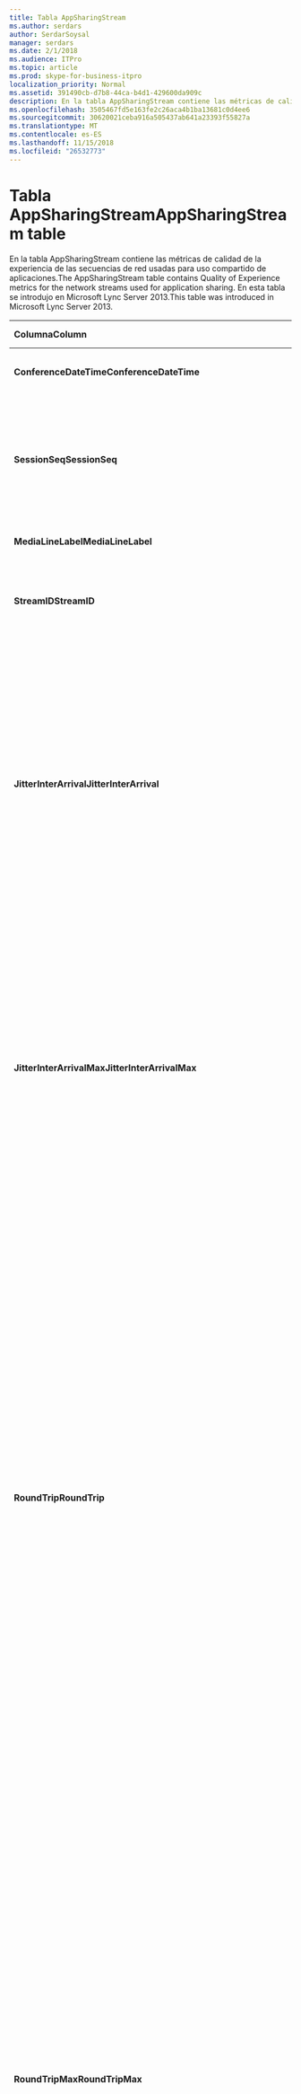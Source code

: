 ```yaml
---
title: Tabla AppSharingStream
ms.author: serdars
author: SerdarSoysal
manager: serdars
ms.date: 2/1/2018
ms.audience: ITPro
ms.topic: article
ms.prod: skype-for-business-itpro
localization_priority: Normal
ms.assetid: 391490cb-d7b8-44ca-b4d1-429600da909c
description: En la tabla AppSharingStream contiene las métricas de calidad de la experiencia de las secuencias de red usadas para uso compartido de aplicaciones. En esta tabla se introdujo en Microsoft Lync Server 2013.
ms.openlocfilehash: 3505467fd5e163fe2c26aca4b1ba13681c0d4ee6
ms.sourcegitcommit: 30620021ceba916a505437ab641a23393f55827a
ms.translationtype: MT
ms.contentlocale: es-ES
ms.lasthandoff: 11/15/2018
ms.locfileid: "26532773"
---
```

# <a name="appsharingstream-table"></a><span data-ttu-id="d1ed8-104">Tabla AppSharingStream</span><span class="sxs-lookup"><span data-stu-id="d1ed8-104">AppSharingStream table</span></span>
 
<span data-ttu-id="d1ed8-105">En la tabla AppSharingStream contiene las métricas de calidad de la experiencia de las secuencias de red usadas para uso compartido de aplicaciones.</span><span class="sxs-lookup"><span data-stu-id="d1ed8-105">The AppSharingStream table contains Quality of Experience metrics for the network streams used for application sharing.</span></span> <span data-ttu-id="d1ed8-106">En esta tabla se introdujo en Microsoft Lync Server 2013.</span><span class="sxs-lookup"><span data-stu-id="d1ed8-106">This table was introduced in Microsoft Lync Server 2013.</span></span>
  
|<span data-ttu-id="d1ed8-107">**Columna**</span><span class="sxs-lookup"><span data-stu-id="d1ed8-107">**Column**</span></span>|<span data-ttu-id="d1ed8-108">**Tipo de datos**</span><span class="sxs-lookup"><span data-stu-id="d1ed8-108">**Data Type**</span></span>|<span data-ttu-id="d1ed8-109">**Clave o índice**</span><span class="sxs-lookup"><span data-stu-id="d1ed8-109">**Key/Index**</span></span>|<span data-ttu-id="d1ed8-110">**Detalles**</span><span class="sxs-lookup"><span data-stu-id="d1ed8-110">**Details**</span></span>|
|:-----|:-----|:-----|:-----|
|<span data-ttu-id="d1ed8-111">**ConferenceDateTime**</span><span class="sxs-lookup"><span data-stu-id="d1ed8-111">**ConferenceDateTime**</span></span> <br/> |<span data-ttu-id="d1ed8-112">fecha y hora</span><span class="sxs-lookup"><span data-stu-id="d1ed8-112">dateTime</span></span>  <br/> |<span data-ttu-id="d1ed8-113">Principal, externa</span><span class="sxs-lookup"><span data-stu-id="d1ed8-113">Primary, Foreign</span></span>  <br/> |<span data-ttu-id="d1ed8-114">Fecha y hora en se inició la sesión.</span><span class="sxs-lookup"><span data-stu-id="d1ed8-114">Date and time that the session started.</span></span>  <br/> |
|<span data-ttu-id="d1ed8-115">**SessionSeq**</span><span class="sxs-lookup"><span data-stu-id="d1ed8-115">**SessionSeq**</span></span> <br/> |<span data-ttu-id="d1ed8-116">int</span><span class="sxs-lookup"><span data-stu-id="d1ed8-116">int</span></span>  <br/> |<span data-ttu-id="d1ed8-117">Principal, externa</span><span class="sxs-lookup"><span data-stu-id="d1ed8-117">Primary, Foreign</span></span>  <br/> |<span data-ttu-id="d1ed8-118">Identificador secuencial usado para distinguir entre las sesiones que iniciar en la misma fecha y al mismo tiempo.</span><span class="sxs-lookup"><span data-stu-id="d1ed8-118">Sequential identifier used to distinguish between sessions that started on the same date and at the same time.</span></span>  <br/> |
|<span data-ttu-id="d1ed8-119">**MediaLineLabel**</span><span class="sxs-lookup"><span data-stu-id="d1ed8-119">**MediaLineLabel**</span></span> <br/> |<span data-ttu-id="d1ed8-120">tinyint</span><span class="sxs-lookup"><span data-stu-id="d1ed8-120">tinyint</span></span>  <br/> |<span data-ttu-id="d1ed8-121">Principal, externa</span><span class="sxs-lookup"><span data-stu-id="d1ed8-121">Primary, Foreign</span></span>  <br/> | <span data-ttu-id="d1ed8-122">Consulte la [Tabla MediaLine](https://docs.microsoft.com/skypeforbusiness/schema-reference/quality-of-experience-qoe-database-schema/medialine-0).</span><span class="sxs-lookup"><span data-stu-id="d1ed8-122">See [MediaLine Table](https://docs.microsoft.com/skypeforbusiness/schema-reference/quality-of-experience-qoe-database-schema/medialine-0).</span></span> <br/> |
|<span data-ttu-id="d1ed8-123">**StreamID**</span><span class="sxs-lookup"><span data-stu-id="d1ed8-123">**StreamID**</span></span> <br/> |<span data-ttu-id="d1ed8-124">int</span><span class="sxs-lookup"><span data-stu-id="d1ed8-124">int</span></span>  <br/> |<span data-ttu-id="d1ed8-125">Primary</span><span class="sxs-lookup"><span data-stu-id="d1ed8-125">Primary</span></span>  <br/> |<span data-ttu-id="d1ed8-126">Identificador único de la aplicación de uso compartido de secuencia.</span><span class="sxs-lookup"><span data-stu-id="d1ed8-126">Unique identifier of the application sharing stream.</span></span>  <br/> |
|<span data-ttu-id="d1ed8-127">**JitterInterArrival**</span><span class="sxs-lookup"><span data-stu-id="d1ed8-127">**JitterInterArrival**</span></span> <br/> |<span data-ttu-id="d1ed8-128">int</span><span class="sxs-lookup"><span data-stu-id="d1ed8-128">int</span></span>  <br/> ||<span data-ttu-id="d1ed8-p103">Valor medio de las vibraciones detectadas entre la llagada de paquetes RTP. (La vibración es una forma de medir la "inestabilidad" de una llamada). Los valores altos de vibración suelen deberse a la congestión o a una sobrecarga del servidor multimedia y dan lugar a la distorsión o pérdida del audio.</span><span class="sxs-lookup"><span data-stu-id="d1ed8-p103">Average jitter detected between RTP packet arrivals. (Jitter is a measure of the "shakiness" of a call.) High jitter values are typically caused by congestion or an overloaded media server, and result in distorted or lost audio.</span></span>  <br/> |
|<span data-ttu-id="d1ed8-131">**JitterInterArrivalMax**</span><span class="sxs-lookup"><span data-stu-id="d1ed8-131">**JitterInterArrivalMax**</span></span> <br/> |<span data-ttu-id="d1ed8-132">int</span><span class="sxs-lookup"><span data-stu-id="d1ed8-132">int</span></span>  <br/> ||<span data-ttu-id="d1ed8-133">Vibración máxima detectado entre llegados de paquete RTP.</span><span class="sxs-lookup"><span data-stu-id="d1ed8-133">Maximum jitter detected between RTP packet arrivals.</span></span> <span data-ttu-id="d1ed8-134">(Vibración es una medida de la "inestabilidad" de una llamada). Los valores de vibración alta normalmente causados por la congestión o un servidor de medios sobrecargado y audio distorsionado o perdido como resultado.</span><span class="sxs-lookup"><span data-stu-id="d1ed8-134">(Jitter is a measure of the "shakiness" of a call.) High jitter values are typically caused by congestion or an overloaded media server, and result in distorted or lost audio.</span></span>  <br/> |
|<span data-ttu-id="d1ed8-135">**RoundTrip**</span><span class="sxs-lookup"><span data-stu-id="d1ed8-135">**RoundTrip**</span></span> <br/> |<span data-ttu-id="d1ed8-136">int</span><span class="sxs-lookup"><span data-stu-id="d1ed8-136">int</span></span>  <br/> ||<span data-ttu-id="d1ed8-p105">Tiempo medio (en milisegundos) necesario para que un paquete de protocolo de transporte en tiempo real (RTP) llegue a otro extremo y vuelva. Los tiempos de ida y vuelta de 200 milisegundos o menos se consideran de calidad aceptable.</span><span class="sxs-lookup"><span data-stu-id="d1ed8-p105">Average amount of (in milliseconds) required for a Real-Time Transport Protocol packet to travel to another endpoint and then back. Round-trip times of 200 milliseconds or less are considered of acceptable quality.</span></span>  <br/> <span data-ttu-id="d1ed8-p106">Los valores elevados en los tiempos del recorrido de ida y vuelta pueden deberse a que se trata de enrutamientos de llamadas internacionales, una configuración incorrecta del enrutamiento o a la sobrecarga en el servidor de medios y causan dificultades en las conversaciones de audio en tiempo real bidireccionales.</span><span class="sxs-lookup"><span data-stu-id="d1ed8-p106">High round-trip values can be caused by international call routing; a routing misconfiguration; or an overloaded media server. High round-trip times result in difficulties with two-way, real-time audio conversations.</span></span>  <br/> |
|<span data-ttu-id="d1ed8-141">**RoundTripMax**</span><span class="sxs-lookup"><span data-stu-id="d1ed8-141">**RoundTripMax**</span></span> <br/> |<span data-ttu-id="d1ed8-142">int</span><span class="sxs-lookup"><span data-stu-id="d1ed8-142">int</span></span>  <br/> ||<span data-ttu-id="d1ed8-143">Cantidad máxima de (en milisegundos) necesario para que viajar al otro extremo y, a continuación, hacer una copia de un paquete de protocolo de transporte en tiempo real.</span><span class="sxs-lookup"><span data-stu-id="d1ed8-143">Maximum amount of (in milliseconds) required for a Real-Time Transport Protocol packet to travel to another endpoint and then back.</span></span> <span data-ttu-id="d1ed8-144">Los tiempos de ida y vuelta de 200 milisegundos o menos se consideran de calidad aceptable.</span><span class="sxs-lookup"><span data-stu-id="d1ed8-144">Round-trip times of 200 milliseconds or less are considered of acceptable quality.</span></span>  <br/> <span data-ttu-id="d1ed8-p108">Los valores elevados en los tiempos del recorrido de ida y vuelta pueden deberse a que se trata de enrutamientos de llamadas internacionales, una configuración incorrecta del enrutamiento o a la sobrecarga en el servidor de medios y causan dificultades en las conversaciones de audio en tiempo real bidireccionales.</span><span class="sxs-lookup"><span data-stu-id="d1ed8-p108">High round-trip values can be caused by international call routing; a routing misconfiguration; or an overloaded media server. High round-trip times result in difficulties with two-way, real-time audio conversations.</span></span>  <br/> |
|<span data-ttu-id="d1ed8-147">**PacketLossRate**</span><span class="sxs-lookup"><span data-stu-id="d1ed8-147">**PacketLossRate**</span></span> <br/> |<span data-ttu-id="d1ed8-148">float</span><span class="sxs-lookup"><span data-stu-id="d1ed8-148">float</span></span>  <br/> ||<span data-ttu-id="d1ed8-p109">Tasa media de pérdida de paquetes RTP (se habla de pérdida de paquetes cuando los paquetes RTP, un protocolo utilizado para transmitir audio y vídeo a través de Internet, no llegan a su destino). Una tasa alta de pérdida se suele deber a la congestión, falta de ancho de banda, congestión o interferencias en una conexión inalámbrica o la sobrecarga de un servidor de medios. Generalmente, la pérdida de paquetes da lugar a la pérdida o la distorsión del audio.</span><span class="sxs-lookup"><span data-stu-id="d1ed8-p109">Average rate of Real-Time Transport Protocol (RTP) packet loss. (Packet loss occurs when RTP packets, a protocol used for transmitting audio and video across the Internet, failed to reach their destination.) High loss rates are generally caused by congestion; lack of bandwidth; wireless congestion or interference; or an overloaded media server. Packet loss typically results in distorted or lost audio.</span></span>  <br/> |
|<span data-ttu-id="d1ed8-152">**PacketLossRateMax**</span><span class="sxs-lookup"><span data-stu-id="d1ed8-152">**PacketLossRateMax**</span></span> <br/> |<span data-ttu-id="d1ed8-153">float</span><span class="sxs-lookup"><span data-stu-id="d1ed8-153">float</span></span>  <br/> ||<span data-ttu-id="d1ed8-154">Tasa máxima de pérdida de paquetes de protocolo de transporte en tiempo real (RTP).</span><span class="sxs-lookup"><span data-stu-id="d1ed8-154">Maximum rate of Real-Time Transport Protocol (RTP) packet loss.</span></span> <span data-ttu-id="d1ed8-155">(La pérdida de paquetes se produce cuando los paquetes de RTP, un protocolo que se usa para la transmisión de audio y vídeo a través de Internet, no se pudo llegar a su destino.) Tasas de pérdidas alta generalmente causados por la congestión; falta de ancho de banda; congestión inalámbrica o interferencias; o un servidor de medios sobrecargado.</span><span class="sxs-lookup"><span data-stu-id="d1ed8-155">(Packet loss occurs when RTP packets, a protocol used for transmitting audio and video across the Internet, failed to reach their destination.) High loss rates are generally caused by congestion; lack of bandwidth; wireless congestion or interference; or an overloaded media server.</span></span> <span data-ttu-id="d1ed8-156">Generalmente, la pérdida de paquetes da lugar a la pérdida o la distorsión del audio.</span><span class="sxs-lookup"><span data-stu-id="d1ed8-156">Packet loss typically results in distorted or lost audio.</span></span>  <br/> |
|<span data-ttu-id="d1ed8-157">**PacketUtilization**</span><span class="sxs-lookup"><span data-stu-id="d1ed8-157">**PacketUtilization**</span></span> <br/> |<span data-ttu-id="d1ed8-158">int</span><span class="sxs-lookup"><span data-stu-id="d1ed8-158">int</span></span>  <br/> ||<span data-ttu-id="d1ed8-159">Número de paquetes enviados.</span><span class="sxs-lookup"><span data-stu-id="d1ed8-159">Number of packets sent.</span></span>  <br/> |
|<span data-ttu-id="d1ed8-160">**BandwidthEst**</span><span class="sxs-lookup"><span data-stu-id="d1ed8-160">**BandwidthEst**</span></span> <br/> |<span data-ttu-id="d1ed8-161">int</span><span class="sxs-lookup"><span data-stu-id="d1ed8-161">int</span></span>  <br/> ||<span data-ttu-id="d1ed8-162">Estimado unidireccional ancho de banda disponible al final de la sesión.</span><span class="sxs-lookup"><span data-stu-id="d1ed8-162">Estimated one-way bandwidth available at the end of the session.</span></span> <span data-ttu-id="d1ed8-163">Indica en bits por segundo.</span><span class="sxs-lookup"><span data-stu-id="d1ed8-163">Reported in bits per second.</span></span>  <br/> |
|<span data-ttu-id="d1ed8-164">**AppSharingPayloadDescription**</span><span class="sxs-lookup"><span data-stu-id="d1ed8-164">**AppSharingPayloadDescription**</span></span> <br/> |<span data-ttu-id="d1ed8-165">int</span><span class="sxs-lookup"><span data-stu-id="d1ed8-165">int</span></span>  <br/> ||<span data-ttu-id="d1ed8-166">Descripción de la aplicación de uso compartido de carga.</span><span class="sxs-lookup"><span data-stu-id="d1ed8-166">Description of the application sharing payload.</span></span>  <br/> |
|<span data-ttu-id="d1ed8-167">**RelativeOneWayTotal**</span><span class="sxs-lookup"><span data-stu-id="d1ed8-167">**RelativeOneWayTotal**</span></span> <br/> |<span data-ttu-id="d1ed8-168">float</span><span class="sxs-lookup"><span data-stu-id="d1ed8-168">float</span></span>  <br/> ||<span data-ttu-id="d1ed8-169">Cantidad total de latencia unidireccional.</span><span class="sxs-lookup"><span data-stu-id="d1ed8-169">Total amount of one-way latency.</span></span> <span data-ttu-id="d1ed8-170">Latencia unidireccional relativa mide el retraso entre el cliente y el servidor.</span><span class="sxs-lookup"><span data-stu-id="d1ed8-170">Relative one-way latency measures the delay between the client and the server.</span></span>  <br/> |
|<span data-ttu-id="d1ed8-171">**RelativeOneWayAverage**</span><span class="sxs-lookup"><span data-stu-id="d1ed8-171">**RelativeOneWayAverage**</span></span> <br/> |<span data-ttu-id="d1ed8-172">float</span><span class="sxs-lookup"><span data-stu-id="d1ed8-172">float</span></span>  <br/> ||<span data-ttu-id="d1ed8-173">Cantidad promedio de latencia unidireccional.</span><span class="sxs-lookup"><span data-stu-id="d1ed8-173">Average amount of one-way latency.</span></span> <span data-ttu-id="d1ed8-174">Latencia unidireccional relativa mide el retraso entre el cliente y el servidor.</span><span class="sxs-lookup"><span data-stu-id="d1ed8-174">Relative one-way latency measures the delay between the client and the server.</span></span>  <br/> |
|<span data-ttu-id="d1ed8-175">**RelativeOneWayMax**</span><span class="sxs-lookup"><span data-stu-id="d1ed8-175">**RelativeOneWayMax**</span></span> <br/> |<span data-ttu-id="d1ed8-176">float</span><span class="sxs-lookup"><span data-stu-id="d1ed8-176">float</span></span>  <br/> ||<span data-ttu-id="d1ed8-177">Cantidad máxima de latencia unidireccional.</span><span class="sxs-lookup"><span data-stu-id="d1ed8-177">Maximum amount of one-way latency.</span></span> <span data-ttu-id="d1ed8-178">Latencia unidireccional relativa mide el retraso entre el cliente y el servidor.</span><span class="sxs-lookup"><span data-stu-id="d1ed8-178">Relative one-way latency measures the delay between the client and the server.</span></span>  <br/> |
|<span data-ttu-id="d1ed8-179">**RelativeOneWayBurstOccurrences**</span><span class="sxs-lookup"><span data-stu-id="d1ed8-179">**RelativeOneWayBurstOccurrences**</span></span> <br/> |<span data-ttu-id="d1ed8-180">int</span><span class="sxs-lookup"><span data-stu-id="d1ed8-180">int</span></span>  <br/> ||<span data-ttu-id="d1ed8-181">Repeticiones de ráfagas unidireccional total.</span><span class="sxs-lookup"><span data-stu-id="d1ed8-181">Total one-way burst occurrences.</span></span> <span data-ttu-id="d1ed8-182">Una transmisión "ráfagas" es una transmisión que los datos fluyen en ráfagas imprevisibles en contraposición a una secuencia estable.</span><span class="sxs-lookup"><span data-stu-id="d1ed8-182">A "bursty" transmission is a transmission where data flows in unpredictable bursts as opposed to a steady stream.</span></span> <span data-ttu-id="d1ed8-183">Esta métrica mide el flujo de datos entre el cliente y el servidor.</span><span class="sxs-lookup"><span data-stu-id="d1ed8-183">This metric measures data flow between the client and the server.</span></span>  <br/> |
|<span data-ttu-id="d1ed8-184">**RelativeOneWayBurstDensity**</span><span class="sxs-lookup"><span data-stu-id="d1ed8-184">**RelativeOneWayBurstDensity**</span></span> <br/> |<span data-ttu-id="d1ed8-185">float</span><span class="sxs-lookup"><span data-stu-id="d1ed8-185">float</span></span>  <br/> ||<span data-ttu-id="d1ed8-186">Densidad de ráfagas unidireccional total.</span><span class="sxs-lookup"><span data-stu-id="d1ed8-186">Total one-way burst density.</span></span> <span data-ttu-id="d1ed8-187">Una transmisión "ráfagas" es una transmisión que los datos fluyen en ráfagas imprevisibles en contraposición a una secuencia estable.</span><span class="sxs-lookup"><span data-stu-id="d1ed8-187">A "bursty" transmission is a transmission where data flows in unpredictable bursts as opposed to a steady stream.</span></span> <span data-ttu-id="d1ed8-188">Esta métrica mide el flujo de datos entre el cliente y el servidor.</span><span class="sxs-lookup"><span data-stu-id="d1ed8-188">This metric measures data flow between the client and the server.</span></span>  <br/> |
|<span data-ttu-id="d1ed8-189">**RelativeOneWayBurstDuration**</span><span class="sxs-lookup"><span data-stu-id="d1ed8-189">**RelativeOneWayBurstDuration**</span></span> <br/> |<span data-ttu-id="d1ed8-190">float</span><span class="sxs-lookup"><span data-stu-id="d1ed8-190">float</span></span>  <br/> ||<span data-ttu-id="d1ed8-191">Duración de ráfagas unidireccional total.</span><span class="sxs-lookup"><span data-stu-id="d1ed8-191">Total one-way burst duration.</span></span> <span data-ttu-id="d1ed8-192">Una transmisión "ráfagas" es una transmisión que los datos fluyen en ráfagas imprevisibles en contraposición a una secuencia estable.</span><span class="sxs-lookup"><span data-stu-id="d1ed8-192">A "bursty" transmission is a transmission where data flows in unpredictable bursts as opposed to a steady stream.</span></span> <span data-ttu-id="d1ed8-193">Esta métrica mide el flujo de datos entre el cliente y el servidor.</span><span class="sxs-lookup"><span data-stu-id="d1ed8-193">This metric measures data flow between the client and the server.</span></span>  <br/> |
|<span data-ttu-id="d1ed8-194">**RelativeOneWayGapOccurrences**</span><span class="sxs-lookup"><span data-stu-id="d1ed8-194">**RelativeOneWayGapOccurrences**</span></span> <br/> |<span data-ttu-id="d1ed8-195">int</span><span class="sxs-lookup"><span data-stu-id="d1ed8-195">int</span></span>  <br/> ||<span data-ttu-id="d1ed8-196">Repeticiones de intervalos unidireccional total.</span><span class="sxs-lookup"><span data-stu-id="d1ed8-196">Total one-way gap occurrences.</span></span> <span data-ttu-id="d1ed8-197">Una transmisión "ráfagas" es una transmisión que los datos fluyen en ráfagas imprevisibles en contraposición a una secuencia estable; carencias de indican los retrasos entre estas ráfagas.</span><span class="sxs-lookup"><span data-stu-id="d1ed8-197">A "bursty" transmission is a transmission where data flows in unpredictable bursts as opposed to a steady stream; gaps indicate delays between these bursts.</span></span> <span data-ttu-id="d1ed8-198">Esta métrica mide el flujo de datos entre el cliente y el servidor.</span><span class="sxs-lookup"><span data-stu-id="d1ed8-198">This metric measures data flow between the client and the server.</span></span>  <br/> |
|<span data-ttu-id="d1ed8-199">**RelativeOneWayGapDensity**</span><span class="sxs-lookup"><span data-stu-id="d1ed8-199">**RelativeOneWayGapDensity**</span></span> <br/> |<span data-ttu-id="d1ed8-200">float</span><span class="sxs-lookup"><span data-stu-id="d1ed8-200">float</span></span>  <br/> ||<span data-ttu-id="d1ed8-201">Densidad de intervalos unidireccional total.</span><span class="sxs-lookup"><span data-stu-id="d1ed8-201">Total one-way gap density.</span></span> <span data-ttu-id="d1ed8-202">Una transmisión "ráfagas" es una transmisión que los datos fluyen en ráfagas imprevisibles en contraposición a una secuencia estable; carencias de indican los retrasos entre estas ráfagas.</span><span class="sxs-lookup"><span data-stu-id="d1ed8-202">A "bursty" transmission is a transmission where data flows in unpredictable bursts as opposed to a steady stream; gaps indicate delays between these bursts.</span></span> <span data-ttu-id="d1ed8-203">Esta métrica mide el flujo de datos entre el cliente y el servidor.</span><span class="sxs-lookup"><span data-stu-id="d1ed8-203">This metric measures data flow between the client and the server.</span></span>  <br/> |
|<span data-ttu-id="d1ed8-204">**RelativeOneWayGapDuration**</span><span class="sxs-lookup"><span data-stu-id="d1ed8-204">**RelativeOneWayGapDuration**</span></span> <br/> |<span data-ttu-id="d1ed8-205">float</span><span class="sxs-lookup"><span data-stu-id="d1ed8-205">float</span></span>  <br/> ||<span data-ttu-id="d1ed8-206">Duración de intervalos unidireccional total.</span><span class="sxs-lookup"><span data-stu-id="d1ed8-206">Total one-way gap duration.</span></span> <span data-ttu-id="d1ed8-207">Una transmisión "ráfagas" es una transmisión que los datos fluyen en ráfagas imprevisibles en contraposición a una secuencia estable; carencias de indican los retrasos entre estas ráfagas.</span><span class="sxs-lookup"><span data-stu-id="d1ed8-207">A "bursty" transmission is a transmission where data flows in unpredictable bursts as opposed to a steady stream; gaps indicate delays between these bursts.</span></span> <span data-ttu-id="d1ed8-208">Esta métrica mide el flujo de datos entre el cliente y el servidor.</span><span class="sxs-lookup"><span data-stu-id="d1ed8-208">This metric measures data flow between the client and the server.</span></span>  <br/> |
|<span data-ttu-id="d1ed8-209">**ApplicationSharingType**</span><span class="sxs-lookup"><span data-stu-id="d1ed8-209">**ApplicationSharingType**</span></span> <br/> |<span data-ttu-id="d1ed8-210">varchar (256)</span><span class="sxs-lookup"><span data-stu-id="d1ed8-210">varChar(256)</span></span>  <br/> ||<span data-ttu-id="d1ed8-211">Función de aplicación (que comparte o visualiza) y tipo de contenido.</span><span class="sxs-lookup"><span data-stu-id="d1ed8-211">Application role (Sharer or Viewer) and content type.</span></span>  <br/> |
|<span data-ttu-id="d1ed8-212">**RDPTileProcessingLatencyTotal**</span><span class="sxs-lookup"><span data-stu-id="d1ed8-212">**RDPTileProcessingLatencyTotal**</span></span> <br/> |<span data-ttu-id="d1ed8-213">float</span><span class="sxs-lookup"><span data-stu-id="d1ed8-213">float</span></span>  <br/> ||<span data-ttu-id="d1ed8-214">Tiempo total de procesamiento de protocolo de escritorio remoto (RDP) se organizan en mosaico.</span><span class="sxs-lookup"><span data-stu-id="d1ed8-214">Total processing time for remote desktop protocol (RDP) tiles.</span></span> <span data-ttu-id="d1ed8-215">Un total superior es igual a un retraso en la experiencia de visualización más largo.</span><span class="sxs-lookup"><span data-stu-id="d1ed8-215">A higher total equates to a longer delay in the viewing experience.</span></span>  <br/> |
|<span data-ttu-id="d1ed8-216">**RDPTileProcessingLatencyAverage**</span><span class="sxs-lookup"><span data-stu-id="d1ed8-216">**RDPTileProcessingLatencyAverage**</span></span> <br/> |<span data-ttu-id="d1ed8-217">float</span><span class="sxs-lookup"><span data-stu-id="d1ed8-217">float</span></span>  <br/> ||<span data-ttu-id="d1ed8-218">Promedio de tiempo de procesamiento de protocolo de escritorio remoto (RDP de) mosaicos.</span><span class="sxs-lookup"><span data-stu-id="d1ed8-218">Average processing time for remote desktop protocol (RDP) tiles.</span></span> <span data-ttu-id="d1ed8-219">Un total superior es igual a un retraso en la experiencia de visualización más largo.</span><span class="sxs-lookup"><span data-stu-id="d1ed8-219">A higher total equates to a longer delay in the viewing experience.</span></span>  <br/> |
|<span data-ttu-id="d1ed8-220">**RDPTileProcessingLatencyMax**</span><span class="sxs-lookup"><span data-stu-id="d1ed8-220">**RDPTileProcessingLatencyMax**</span></span> <br/> |<span data-ttu-id="d1ed8-221">float</span><span class="sxs-lookup"><span data-stu-id="d1ed8-221">float</span></span>  <br/> ||<span data-ttu-id="d1ed8-222">Tiempo máximo de procesamiento de protocolo de escritorio remoto (RDP) se organizan en mosaico.</span><span class="sxs-lookup"><span data-stu-id="d1ed8-222">Maximum processing time for remote desktop protocol (RDP) tiles.</span></span> <span data-ttu-id="d1ed8-223">Un total superior es igual a un retraso en la experiencia de visualización más largo.</span><span class="sxs-lookup"><span data-stu-id="d1ed8-223">A higher total equates to a longer delay in the viewing experience.</span></span>  <br/> |
|<span data-ttu-id="d1ed8-224">**RDPTileProcessingLatencyBurstOccurrences**</span><span class="sxs-lookup"><span data-stu-id="d1ed8-224">**RDPTileProcessingLatencyBurstOccurrences**</span></span> <br/> |<span data-ttu-id="d1ed8-225">int</span><span class="sxs-lookup"><span data-stu-id="d1ed8-225">int</span></span>  <br/> ||<span data-ttu-id="d1ed8-226">Repeticiones de ráfagas en el tiempo de procesamiento de protocolo de escritorio remoto (RDP) mosaicos.</span><span class="sxs-lookup"><span data-stu-id="d1ed8-226">Burst occurrences in the processing time for remote desktop protocol (RDP) tiles.</span></span> <span data-ttu-id="d1ed8-227">Una transmisión "ráfagas" es una transmisión que los datos fluyen en ráfagas imprevisibles en contraposición a una secuencia estable.</span><span class="sxs-lookup"><span data-stu-id="d1ed8-227">A "bursty" transmission is a transmission where data flows in unpredictable bursts as opposed to a steady stream.</span></span>  <br/> |
|<span data-ttu-id="d1ed8-228">**RDPTileProcessingLatencyBurstDensity**</span><span class="sxs-lookup"><span data-stu-id="d1ed8-228">**RDPTileProcessingLatencyBurstDensity**</span></span> <br/> |<span data-ttu-id="d1ed8-229">float</span><span class="sxs-lookup"><span data-stu-id="d1ed8-229">float</span></span>  <br/> ||<span data-ttu-id="d1ed8-230">Densidad de ráfagas en el tiempo de procesamiento de protocolo de escritorio remoto (RDP) mosaicos.</span><span class="sxs-lookup"><span data-stu-id="d1ed8-230">Burst density in the processing time for remote desktop protocol (RDP) tiles.</span></span> <span data-ttu-id="d1ed8-231">Una transmisión "ráfagas" es una transmisión que los datos fluyen en ráfagas imprevisibles en contraposición a una secuencia estable.</span><span class="sxs-lookup"><span data-stu-id="d1ed8-231">A "bursty" transmission is a transmission where data flows in unpredictable bursts as opposed to a steady stream.</span></span>  <br/> |
|<span data-ttu-id="d1ed8-232">**RDPTileProcessingLatencyBurstDuration**</span><span class="sxs-lookup"><span data-stu-id="d1ed8-232">**RDPTileProcessingLatencyBurstDuration**</span></span> <br/> |<span data-ttu-id="d1ed8-233">float</span><span class="sxs-lookup"><span data-stu-id="d1ed8-233">float</span></span>  <br/> ||<span data-ttu-id="d1ed8-234">Duración en el tiempo de procesamiento de protocolo de escritorio remoto (RDP) mosaicos de ráfagas.</span><span class="sxs-lookup"><span data-stu-id="d1ed8-234">Burst duration in the processing time for remote desktop protocol (RDP) tiles.</span></span> <span data-ttu-id="d1ed8-235">Una transmisión "ráfagas" es una transmisión que los datos fluyen en ráfagas imprevisibles en contraposición a una secuencia estable.</span><span class="sxs-lookup"><span data-stu-id="d1ed8-235">A "bursty" transmission is a transmission where data flows in unpredictable bursts as opposed to a steady stream.</span></span>  <br/> |
|<span data-ttu-id="d1ed8-236">**RDPTileProcessingLatencyGapOccurrences**</span><span class="sxs-lookup"><span data-stu-id="d1ed8-236">**RDPTileProcessingLatencyGapOccurrences**</span></span> <br/> |<span data-ttu-id="d1ed8-237">int</span><span class="sxs-lookup"><span data-stu-id="d1ed8-237">int</span></span>  <br/> ||<span data-ttu-id="d1ed8-238">Repeticiones de intervalos en el tiempo de procesamiento de protocolo de escritorio remoto (RDP) mosaicos.</span><span class="sxs-lookup"><span data-stu-id="d1ed8-238">Gap occurrences in the processing time for remote desktop protocol (RDP) tiles.</span></span>  <br/> |
|<span data-ttu-id="d1ed8-239">**RDPTileProcessingLatencyGapDensity**</span><span class="sxs-lookup"><span data-stu-id="d1ed8-239">**RDPTileProcessingLatencyGapDensity**</span></span> <br/> |<span data-ttu-id="d1ed8-240">float</span><span class="sxs-lookup"><span data-stu-id="d1ed8-240">float</span></span>  <br/> ||<span data-ttu-id="d1ed8-241">Densidad de intervalos en el tiempo de procesamiento de protocolo de escritorio remoto (RDP) se organizan en mosaico.</span><span class="sxs-lookup"><span data-stu-id="d1ed8-241">Gap density in the processing time for remote desktop protocol (RDP) tiles.</span></span> <span data-ttu-id="d1ed8-242">Densidad de intervalos bajo equivale a una mejor experiencia de visualización.</span><span class="sxs-lookup"><span data-stu-id="d1ed8-242">Low gap density equates to a better viewing experience.</span></span>  <br/> |
|<span data-ttu-id="d1ed8-243">**RDPTileProcessingLatencyGapDuration**</span><span class="sxs-lookup"><span data-stu-id="d1ed8-243">**RDPTileProcessingLatencyGapDuration**</span></span> <br/> |<span data-ttu-id="d1ed8-244">float</span><span class="sxs-lookup"><span data-stu-id="d1ed8-244">float</span></span>  <br/> ||<span data-ttu-id="d1ed8-245">Duración de intervalos en el tiempo de procesamiento de protocolo de escritorio remoto (RDP) se organizan en mosaico.</span><span class="sxs-lookup"><span data-stu-id="d1ed8-245">Gap duration in the processing time for remote desktop protocol (RDP) tiles.</span></span> <span data-ttu-id="d1ed8-246">Las duraciones de espacio corto equivalen a una mejor experiencia de visualización.</span><span class="sxs-lookup"><span data-stu-id="d1ed8-246">Short gap durations equate to a better viewing experience.</span></span>  <br/> |
|<span data-ttu-id="d1ed8-247">**CaptureTileRateTotal**</span><span class="sxs-lookup"><span data-stu-id="d1ed8-247">**CaptureTileRateTotal**</span></span> <br/> |<span data-ttu-id="d1ed8-248">float</span><span class="sxs-lookup"><span data-stu-id="d1ed8-248">float</span></span>  <br/> ||<span data-ttu-id="d1ed8-249">Tasa total de datos capturados (en datos por segundo).</span><span class="sxs-lookup"><span data-stu-id="d1ed8-249">Total rate of captured tiles (in tiles per second).</span></span>  <br/> |
|<span data-ttu-id="d1ed8-250">**CaptureTileRateAverage**</span><span class="sxs-lookup"><span data-stu-id="d1ed8-250">**CaptureTileRateAverage**</span></span> <br/> |<span data-ttu-id="d1ed8-251">float</span><span class="sxs-lookup"><span data-stu-id="d1ed8-251">float</span></span>  <br/> ||<span data-ttu-id="d1ed8-252">Velocidad media de datos capturados (en datos por segundo).</span><span class="sxs-lookup"><span data-stu-id="d1ed8-252">Average rate of captured tiles (in tiles per second).</span></span>  <br/> |
|<span data-ttu-id="d1ed8-253">**CaptureTileRateMax**</span><span class="sxs-lookup"><span data-stu-id="d1ed8-253">**CaptureTileRateMax**</span></span> <br/> |<span data-ttu-id="d1ed8-254">float</span><span class="sxs-lookup"><span data-stu-id="d1ed8-254">float</span></span>  <br/> ||<span data-ttu-id="d1ed8-255">Tasa máxima de datos capturados (en datos por segundo).</span><span class="sxs-lookup"><span data-stu-id="d1ed8-255">Maximum rate of captured tiles (in tiles per second).</span></span>  <br/> |
|<span data-ttu-id="d1ed8-256">**CaptureTileRateBurstOccurrences**</span><span class="sxs-lookup"><span data-stu-id="d1ed8-256">**CaptureTileRateBurstOccurrences**</span></span> <br/> |<span data-ttu-id="d1ed8-257">en t</span><span class="sxs-lookup"><span data-stu-id="d1ed8-257">in t</span></span>  <br/> ||<span data-ttu-id="d1ed8-258">Repeticiones de ráfagas en la tasa de datos capturados (en datos por segundo).</span><span class="sxs-lookup"><span data-stu-id="d1ed8-258">Burst occurrences in the rate of captured tiles (in tiles per second).</span></span>  <br/> |
|<span data-ttu-id="d1ed8-259">**CaptureTileRateBurstDensity**</span><span class="sxs-lookup"><span data-stu-id="d1ed8-259">**CaptureTileRateBurstDensity**</span></span> <br/> |<span data-ttu-id="d1ed8-260">float</span><span class="sxs-lookup"><span data-stu-id="d1ed8-260">float</span></span>  <br/> ||<span data-ttu-id="d1ed8-261">Densidad de ráfagas en la tasa de datos capturados (en datos por segundo).</span><span class="sxs-lookup"><span data-stu-id="d1ed8-261">Burst density in the rate of captured tiles (in tiles per second).</span></span>  <br/> |
|<span data-ttu-id="d1ed8-262">**CaptureTileRateBurstDuration**</span><span class="sxs-lookup"><span data-stu-id="d1ed8-262">**CaptureTileRateBurstDuration**</span></span> <br/> |<span data-ttu-id="d1ed8-263">float</span><span class="sxs-lookup"><span data-stu-id="d1ed8-263">float</span></span>  <br/> ||<span data-ttu-id="d1ed8-264">Duración de ráfagas en la tasa de datos capturados (en datos por segundo).</span><span class="sxs-lookup"><span data-stu-id="d1ed8-264">Burst duration in the rate of captured tiles (in tiles per second).</span></span>  <br/> |
|<span data-ttu-id="d1ed8-265">**CaptureTileRateGapOccurrences**</span><span class="sxs-lookup"><span data-stu-id="d1ed8-265">**CaptureTileRateGapOccurrences**</span></span> <br/> |<span data-ttu-id="d1ed8-266">int</span><span class="sxs-lookup"><span data-stu-id="d1ed8-266">int</span></span>  <br/> ||<span data-ttu-id="d1ed8-267">Repeticiones de intervalos en la tasa de datos capturados (en datos por segundo).</span><span class="sxs-lookup"><span data-stu-id="d1ed8-267">Gap occurrences in the rate of captured tiles (in tiles per second).</span></span>  <br/> |
|<span data-ttu-id="d1ed8-268">**CaptureTileRateGapDensity**</span><span class="sxs-lookup"><span data-stu-id="d1ed8-268">**CaptureTileRateGapDensity**</span></span> <br/> |<span data-ttu-id="d1ed8-269">float</span><span class="sxs-lookup"><span data-stu-id="d1ed8-269">float</span></span>  <br/> ||<span data-ttu-id="d1ed8-270">Densidad de intervalos en la tasa de datos capturados (en datos por segundo).</span><span class="sxs-lookup"><span data-stu-id="d1ed8-270">Gap density in the rate of captured tiles (in tiles per second).</span></span>  <br/> |
|<span data-ttu-id="d1ed8-271">**CaptureTileRateGapDuration**</span><span class="sxs-lookup"><span data-stu-id="d1ed8-271">**CaptureTileRateGapDuration**</span></span> <br/> |<span data-ttu-id="d1ed8-272">float</span><span class="sxs-lookup"><span data-stu-id="d1ed8-272">float</span></span>  <br/> ||<span data-ttu-id="d1ed8-273">Duración de intervalos en la tasa de datos capturados (en datos por segundo).</span><span class="sxs-lookup"><span data-stu-id="d1ed8-273">Gap duration in the rate of captured tiles (in tiles per second).</span></span>  <br/> |
|<span data-ttu-id="d1ed8-274">**SpoiledTilePercentTotal**</span><span class="sxs-lookup"><span data-stu-id="d1ed8-274">**SpoiledTilePercentTotal**</span></span> <br/> |<span data-ttu-id="d1ed8-275">float</span><span class="sxs-lookup"><span data-stu-id="d1ed8-275">float</span></span>  <br/> ||<span data-ttu-id="d1ed8-276">Porcentaje total de contenido que no llega al visor pero descartado y sobrescrito con contenido nuevo.</span><span class="sxs-lookup"><span data-stu-id="d1ed8-276">Total percentage of the content that did not reach the viewer but was instead discarded and overwritten by fresh content.</span></span>  <br/> |
|<span data-ttu-id="d1ed8-277">**SpoiledTilePercentAverage**</span><span class="sxs-lookup"><span data-stu-id="d1ed8-277">**SpoiledTilePercentAverage**</span></span> <br/> |<span data-ttu-id="d1ed8-278">float</span><span class="sxs-lookup"><span data-stu-id="d1ed8-278">float</span></span>  <br/> ||<span data-ttu-id="d1ed8-279">Porcentaje promedio de contenido que no llega al visor pero descartado y sobrescrito con contenido nuevo.</span><span class="sxs-lookup"><span data-stu-id="d1ed8-279">Average percentage of the content that did not reach the viewer but was instead discarded and overwritten by fresh content.</span></span>  <br/> |
|<span data-ttu-id="d1ed8-280">**SpoiledTilePercentMax**</span><span class="sxs-lookup"><span data-stu-id="d1ed8-280">**SpoiledTilePercentMax**</span></span> <br/> |<span data-ttu-id="d1ed8-281">float</span><span class="sxs-lookup"><span data-stu-id="d1ed8-281">float</span></span>  <br/> ||<span data-ttu-id="d1ed8-282">Porcentaje máximo de contenido que no llega al visor pero descartado y sobrescrito con contenido nuevo.</span><span class="sxs-lookup"><span data-stu-id="d1ed8-282">Maximum percentage of the content that did not reach the viewer but was instead discarded and overwritten by fresh content.</span></span>  <br/> |
|<span data-ttu-id="d1ed8-283">**SpoiledTilePercentBurstOccurrences**</span><span class="sxs-lookup"><span data-stu-id="d1ed8-283">**SpoiledTilePercentBurstOccurrences**</span></span> <br/> |<span data-ttu-id="d1ed8-284">int</span><span class="sxs-lookup"><span data-stu-id="d1ed8-284">int</span></span>  <br/> ||<span data-ttu-id="d1ed8-285">Ráfagas de repeticiones para el contenido que no llega al visor pero descartado y sobrescrito con contenido nuevo.</span><span class="sxs-lookup"><span data-stu-id="d1ed8-285">Burst occurrences for the content that did not reach the viewer but was instead discarded and overwritten by fresh content.</span></span>  <br/> |
|<span data-ttu-id="d1ed8-286">**SpoiledTilePercentBurstDensity**</span><span class="sxs-lookup"><span data-stu-id="d1ed8-286">**SpoiledTilePercentBurstDensity**</span></span> <br/> |<span data-ttu-id="d1ed8-287">float</span><span class="sxs-lookup"><span data-stu-id="d1ed8-287">float</span></span>  <br/> ||<span data-ttu-id="d1ed8-288">Ráfagas densidad para el contenido que no llega al visor pero descartado y sobrescrito con contenido nuevo.</span><span class="sxs-lookup"><span data-stu-id="d1ed8-288">Burst density for the content that did not reach the viewer but was instead discarded and overwritten by fresh content.</span></span>  <br/> |
|<span data-ttu-id="d1ed8-289">**SpoiledTilePercentBurstDuration**</span><span class="sxs-lookup"><span data-stu-id="d1ed8-289">**SpoiledTilePercentBurstDuration**</span></span> <br/> |<span data-ttu-id="d1ed8-290">float</span><span class="sxs-lookup"><span data-stu-id="d1ed8-290">float</span></span>  <br/> ||<span data-ttu-id="d1ed8-291">Ráfagas de duración para el contenido que no llega al visor pero descartado y sobrescrito con contenido nuevo.</span><span class="sxs-lookup"><span data-stu-id="d1ed8-291">Burst duration for the content that did not reach the viewer but was instead discarded and overwritten by fresh content.</span></span>  <br/> |
|<span data-ttu-id="d1ed8-292">**SpoiledTilePercentGapOccurrences**</span><span class="sxs-lookup"><span data-stu-id="d1ed8-292">**SpoiledTilePercentGapOccurrences**</span></span> <br/> |<span data-ttu-id="d1ed8-293">int</span><span class="sxs-lookup"><span data-stu-id="d1ed8-293">int</span></span>  <br/> ||<span data-ttu-id="d1ed8-294">Repeticiones de intervalos en el contenido que no llega al visor pero descartado y sobrescrito con contenido nuevo.</span><span class="sxs-lookup"><span data-stu-id="d1ed8-294">Gap occurrences for the content that did not reach the viewer but was instead discarded and overwritten by fresh content.</span></span>  <br/> |
|<span data-ttu-id="d1ed8-295">**SpoiledTilePercentGapDensity**</span><span class="sxs-lookup"><span data-stu-id="d1ed8-295">**SpoiledTilePercentGapDensity**</span></span> <br/> |<span data-ttu-id="d1ed8-296">float</span><span class="sxs-lookup"><span data-stu-id="d1ed8-296">float</span></span>  <br/> ||<span data-ttu-id="d1ed8-297">Densidad de intervalos en el contenido que no llega al visor pero descartado y sobrescrito con contenido nuevo.</span><span class="sxs-lookup"><span data-stu-id="d1ed8-297">Gap density for the content that did not reach the viewer but was instead discarded and overwritten by fresh content.</span></span>  <br/> |
|<span data-ttu-id="d1ed8-298">**SpoiledTilePercentGapDuration**</span><span class="sxs-lookup"><span data-stu-id="d1ed8-298">**SpoiledTilePercentGapDuration**</span></span> <br/> |<span data-ttu-id="d1ed8-299">float</span><span class="sxs-lookup"><span data-stu-id="d1ed8-299">float</span></span>  <br/> ||<span data-ttu-id="d1ed8-300">Duración de intervalos en el contenido que no llega al visor pero descartado y sobrescrito con contenido nuevo.</span><span class="sxs-lookup"><span data-stu-id="d1ed8-300">Gap duration for the content that did not reach the viewer but was instead discarded and overwritten by fresh content.</span></span>  <br/> |
|<span data-ttu-id="d1ed8-301">**ScrapingFrameRateTotal**</span><span class="sxs-lookup"><span data-stu-id="d1ed8-301">**ScrapingFrameRateTotal**</span></span> <br/> |<span data-ttu-id="d1ed8-302">float</span><span class="sxs-lookup"><span data-stu-id="d1ed8-302">float</span></span>  <br/> ||<span data-ttu-id="d1ed8-303">Número total de marcos descartados desde el origen de gráficos.</span><span class="sxs-lookup"><span data-stu-id="d1ed8-303">Total number of frames scraped from the graphics source.</span></span>  <br/> |
|<span data-ttu-id="d1ed8-304">**ScrapingFrameRateAverage**</span><span class="sxs-lookup"><span data-stu-id="d1ed8-304">**ScrapingFrameRateAverage**</span></span> <br/> |<span data-ttu-id="d1ed8-305">float</span><span class="sxs-lookup"><span data-stu-id="d1ed8-305">float</span></span>  <br/> ||<span data-ttu-id="d1ed8-306">Número medio de marcos descartados desde el origen de gráficos.</span><span class="sxs-lookup"><span data-stu-id="d1ed8-306">Average number of frames scraped from the graphics source.</span></span>  <br/> |
|<span data-ttu-id="d1ed8-307">**ScrapingFrameRateMax**</span><span class="sxs-lookup"><span data-stu-id="d1ed8-307">**ScrapingFrameRateMax**</span></span> <br/> |<span data-ttu-id="d1ed8-308">float</span><span class="sxs-lookup"><span data-stu-id="d1ed8-308">float</span></span>  <br/> ||<span data-ttu-id="d1ed8-309">Número máximo de marcos descartados desde el origen de gráficos.</span><span class="sxs-lookup"><span data-stu-id="d1ed8-309">Maximum number of frames scraped from the graphics source.</span></span>  <br/> |
|<span data-ttu-id="d1ed8-310">**ScrapingFrameRateBurstOccurrences**</span><span class="sxs-lookup"><span data-stu-id="d1ed8-310">**ScrapingFrameRateBurstOccurrences**</span></span> <br/> |<span data-ttu-id="d1ed8-311">int</span><span class="sxs-lookup"><span data-stu-id="d1ed8-311">int</span></span>  <br/> ||<span data-ttu-id="d1ed8-312">Repeticiones de ráfagas en los marcos descartados desde el origen de gráficos.</span><span class="sxs-lookup"><span data-stu-id="d1ed8-312">Burst occurrences in the frames scraped from the graphics source.</span></span>  <br/> |
|<span data-ttu-id="d1ed8-313">**ScrapingFrameRateBurstDensity**</span><span class="sxs-lookup"><span data-stu-id="d1ed8-313">**ScrapingFrameRateBurstDensity**</span></span> <br/> |<span data-ttu-id="d1ed8-314">float</span><span class="sxs-lookup"><span data-stu-id="d1ed8-314">float</span></span>  <br/> ||<span data-ttu-id="d1ed8-315">Densidad de ráfagas en los marcos descartados desde el origen de gráficos.</span><span class="sxs-lookup"><span data-stu-id="d1ed8-315">Burst density in the frames scraped from the graphics source.</span></span>  <br/> |
|<span data-ttu-id="d1ed8-316">**ScrapingFrameRateBurstDuration**</span><span class="sxs-lookup"><span data-stu-id="d1ed8-316">**ScrapingFrameRateBurstDuration**</span></span> <br/> |<span data-ttu-id="d1ed8-317">float</span><span class="sxs-lookup"><span data-stu-id="d1ed8-317">float</span></span>  <br/> ||<span data-ttu-id="d1ed8-318">Duración de ráfagas en los marcos descartados desde el origen de gráficos.</span><span class="sxs-lookup"><span data-stu-id="d1ed8-318">Burst duration in the frames scraped from the graphics source.</span></span>  <br/> |
|<span data-ttu-id="d1ed8-319">**ScrapingFrameRateGapOccurrences**</span><span class="sxs-lookup"><span data-stu-id="d1ed8-319">**ScrapingFrameRateGapOccurrences**</span></span> <br/> |<span data-ttu-id="d1ed8-320">int</span><span class="sxs-lookup"><span data-stu-id="d1ed8-320">int</span></span>  <br/> ||<span data-ttu-id="d1ed8-321">Repeticiones de intervalos en los marcos descartados desde el origen de gráficos.</span><span class="sxs-lookup"><span data-stu-id="d1ed8-321">Gap occurrences in the frames scraped from the graphics source.</span></span>  <br/> |
|<span data-ttu-id="d1ed8-322">**ScrapingFrameRateGapDensity**</span><span class="sxs-lookup"><span data-stu-id="d1ed8-322">**ScrapingFrameRateGapDensity**</span></span> <br/> |<span data-ttu-id="d1ed8-323">float</span><span class="sxs-lookup"><span data-stu-id="d1ed8-323">float</span></span>  <br/> ||<span data-ttu-id="d1ed8-324">Densidad de intervalos en los marcos descartados desde el origen de gráficos.</span><span class="sxs-lookup"><span data-stu-id="d1ed8-324">Gap density in the frames scraped from the graphics source.</span></span>  <br/> |
|<span data-ttu-id="d1ed8-325">**ScrapingFrameRateGapDuration**</span><span class="sxs-lookup"><span data-stu-id="d1ed8-325">**ScrapingFrameRateGapDuration**</span></span> <br/> |<span data-ttu-id="d1ed8-326">float</span><span class="sxs-lookup"><span data-stu-id="d1ed8-326">float</span></span>  <br/> ||<span data-ttu-id="d1ed8-327">Duración de intervalos en los marcos descartados desde el origen de gráficos.</span><span class="sxs-lookup"><span data-stu-id="d1ed8-327">Gap duration in the frames scraped from the graphics source.</span></span>  <br/> |
|<span data-ttu-id="d1ed8-328">**IncomingTileRateTotal**</span><span class="sxs-lookup"><span data-stu-id="d1ed8-328">**IncomingTileRateTotal**</span></span> <br/> |<span data-ttu-id="d1ed8-329">float</span><span class="sxs-lookup"><span data-stu-id="d1ed8-329">float</span></span>  <br/> ||<span data-ttu-id="d1ed8-330">Total de la tasa de tramas de entrada recibidos por el Visor.</span><span class="sxs-lookup"><span data-stu-id="d1ed8-330">Total incoming frame rate as received by the viewer.</span></span>  <br/> |
|<span data-ttu-id="d1ed8-331">**IncomingTileRateAverage**</span><span class="sxs-lookup"><span data-stu-id="d1ed8-331">**IncomingTileRateAverage**</span></span> <br/> |<span data-ttu-id="d1ed8-332">float</span><span class="sxs-lookup"><span data-stu-id="d1ed8-332">float</span></span>  <br/> ||<span data-ttu-id="d1ed8-333">Promedio de tasa de tramas de entrada recibidos por el Visor.</span><span class="sxs-lookup"><span data-stu-id="d1ed8-333">Average incoming frame rate as received by the viewer.</span></span>  <br/> |
|<span data-ttu-id="d1ed8-334">**IncomingTileRateMax**</span><span class="sxs-lookup"><span data-stu-id="d1ed8-334">**IncomingTileRateMax**</span></span> <br/> |<span data-ttu-id="d1ed8-335">float</span><span class="sxs-lookup"><span data-stu-id="d1ed8-335">float</span></span>  <br/> ||<span data-ttu-id="d1ed8-336">Tasa de datos de entrada máxima recibidos por el Visor.</span><span class="sxs-lookup"><span data-stu-id="d1ed8-336">Maximum incoming tile rate as received by the viewer.</span></span>  <br/> |
|<span data-ttu-id="d1ed8-337">**IncomingTileRateBurstOccurrences**</span><span class="sxs-lookup"><span data-stu-id="d1ed8-337">**IncomingTileRateBurstOccurrences**</span></span> <br/> |<span data-ttu-id="d1ed8-338">int</span><span class="sxs-lookup"><span data-stu-id="d1ed8-338">int</span></span>  <br/> ||<span data-ttu-id="d1ed8-339">Repeticiones de ráfagas en la tasa de datos entrantes recibidos por el Visor.</span><span class="sxs-lookup"><span data-stu-id="d1ed8-339">Burst occurrences in the incoming tile rate as received by the viewer.</span></span>  <br/> |
|<span data-ttu-id="d1ed8-340">**IncomingTileRateBurstDensity**</span><span class="sxs-lookup"><span data-stu-id="d1ed8-340">**IncomingTileRateBurstDensity**</span></span> <br/> |<span data-ttu-id="d1ed8-341">float</span><span class="sxs-lookup"><span data-stu-id="d1ed8-341">float</span></span>  <br/> ||<span data-ttu-id="d1ed8-342">Densidad de ráfagas en la tasa de datos entrantes recibidos por el Visor.</span><span class="sxs-lookup"><span data-stu-id="d1ed8-342">Burst density in the incoming tile rate as received by the viewer.</span></span>  <br/> |
|<span data-ttu-id="d1ed8-343">**IncomingTileRateBurstDuration**</span><span class="sxs-lookup"><span data-stu-id="d1ed8-343">**IncomingTileRateBurstDuration**</span></span> <br/> |<span data-ttu-id="d1ed8-344">float</span><span class="sxs-lookup"><span data-stu-id="d1ed8-344">float</span></span>  <br/> ||<span data-ttu-id="d1ed8-345">Duración de ráfagas en la tasa de datos entrantes recibidos por el Visor.</span><span class="sxs-lookup"><span data-stu-id="d1ed8-345">Burst duration in the incoming tile rate as received by the viewer.</span></span>  <br/> |
|<span data-ttu-id="d1ed8-346">**IncomingTileRateGapOccurrences**</span><span class="sxs-lookup"><span data-stu-id="d1ed8-346">**IncomingTileRateGapOccurrences**</span></span> <br/> |<span data-ttu-id="d1ed8-347">int</span><span class="sxs-lookup"><span data-stu-id="d1ed8-347">int</span></span>  <br/> ||<span data-ttu-id="d1ed8-348">Repeticiones de intervalos de la tasa de datos entrantes recibidos por el Visor.</span><span class="sxs-lookup"><span data-stu-id="d1ed8-348">Gap occurrences in the incoming tile rate as received by the viewer.</span></span>  <br/> |
|<span data-ttu-id="d1ed8-349">**IncomingTileRateGapDensity**</span><span class="sxs-lookup"><span data-stu-id="d1ed8-349">**IncomingTileRateGapDensity**</span></span> <br/> |<span data-ttu-id="d1ed8-350">float</span><span class="sxs-lookup"><span data-stu-id="d1ed8-350">float</span></span>  <br/> ||<span data-ttu-id="d1ed8-351">Densidad de intervalos de la tasa de datos entrantes recibidos por el Visor.</span><span class="sxs-lookup"><span data-stu-id="d1ed8-351">Gap density in the incoming tile rate as received by the viewer.</span></span>  <br/> |
|<span data-ttu-id="d1ed8-352">**IncomingTileRateGapDuration**</span><span class="sxs-lookup"><span data-stu-id="d1ed8-352">**IncomingTileRateGapDuration**</span></span> <br/> |<span data-ttu-id="d1ed8-353">float</span><span class="sxs-lookup"><span data-stu-id="d1ed8-353">float</span></span>  <br/> ||<span data-ttu-id="d1ed8-354">Duración de intervalos de la tasa de datos entrantes recibidos por el Visor.</span><span class="sxs-lookup"><span data-stu-id="d1ed8-354">Gap duration in the incoming tile rate as received by the viewer.</span></span>  <br/> |
|<span data-ttu-id="d1ed8-355">**IncomingFrameRateTotal**</span><span class="sxs-lookup"><span data-stu-id="d1ed8-355">**IncomingFrameRateTotal**</span></span> <br/> |<span data-ttu-id="d1ed8-356">float</span><span class="sxs-lookup"><span data-stu-id="d1ed8-356">float</span></span>  <br/> ||<span data-ttu-id="d1ed8-357">Total de la tasa de tramas de entrada recibidos por el Visor.</span><span class="sxs-lookup"><span data-stu-id="d1ed8-357">Total incoming frame rate as received by the viewer.</span></span>  <br/> |
|<span data-ttu-id="d1ed8-358">**IncomingFrameRateAverage**</span><span class="sxs-lookup"><span data-stu-id="d1ed8-358">**IncomingFrameRateAverage**</span></span> <br/> |<span data-ttu-id="d1ed8-359">float</span><span class="sxs-lookup"><span data-stu-id="d1ed8-359">float</span></span>  <br/> ||<span data-ttu-id="d1ed8-360">Promedio de tasa de tramas de entrada recibidos por el Visor.</span><span class="sxs-lookup"><span data-stu-id="d1ed8-360">Average incoming frame rate as received by the viewer.</span></span>  <br/> |
|<span data-ttu-id="d1ed8-361">**IncomingFrameRateMax**</span><span class="sxs-lookup"><span data-stu-id="d1ed8-361">**IncomingFrameRateMax**</span></span> <br/> |<span data-ttu-id="d1ed8-362">float</span><span class="sxs-lookup"><span data-stu-id="d1ed8-362">float</span></span>  <br/> ||<span data-ttu-id="d1ed8-363">Máxima velocidad de fotogramas entrantes recibidas por el Visor.</span><span class="sxs-lookup"><span data-stu-id="d1ed8-363">Maximum incoming frame rate as received by the viewer.</span></span>  <br/> |
|<span data-ttu-id="d1ed8-364">**IncomingFrameRateBurstOccurrences**</span><span class="sxs-lookup"><span data-stu-id="d1ed8-364">**IncomingFrameRateBurstOccurrences**</span></span> <br/> |<span data-ttu-id="d1ed8-365">int</span><span class="sxs-lookup"><span data-stu-id="d1ed8-365">int</span></span>  <br/> ||<span data-ttu-id="d1ed8-366">Repeticiones de ráfagas en la tasa de tramas de entrada recibidos por el Visor.</span><span class="sxs-lookup"><span data-stu-id="d1ed8-366">Burst occurrences in the incoming frame rate as received by the viewer.</span></span>  <br/> |
|<span data-ttu-id="d1ed8-367">**IncomingFrameRateBurstDensity**</span><span class="sxs-lookup"><span data-stu-id="d1ed8-367">**IncomingFrameRateBurstDensity**</span></span> <br/> |<span data-ttu-id="d1ed8-368">float</span><span class="sxs-lookup"><span data-stu-id="d1ed8-368">float</span></span>  <br/> ||<span data-ttu-id="d1ed8-369">Densidad de ráfagas en la tasa de tramas de entrada recibidos por el Visor.</span><span class="sxs-lookup"><span data-stu-id="d1ed8-369">Burst density in the incoming frame rate as received by the viewer.</span></span>  <br/> |
|<span data-ttu-id="d1ed8-370">**IncomingFrameRateBurstDuration**</span><span class="sxs-lookup"><span data-stu-id="d1ed8-370">**IncomingFrameRateBurstDuration**</span></span> <br/> |<span data-ttu-id="d1ed8-371">float</span><span class="sxs-lookup"><span data-stu-id="d1ed8-371">float</span></span>  <br/> ||<span data-ttu-id="d1ed8-372">Duración de ráfagas en la tasa de tramas de entrada recibidos por el Visor.</span><span class="sxs-lookup"><span data-stu-id="d1ed8-372">Burst duration in the incoming frame rate as received by the viewer.</span></span>  <br/> |
|<span data-ttu-id="d1ed8-373">**IncomingFrameRateGapOccurrences**</span><span class="sxs-lookup"><span data-stu-id="d1ed8-373">**IncomingFrameRateGapOccurrences**</span></span> <br/> |<span data-ttu-id="d1ed8-374">int</span><span class="sxs-lookup"><span data-stu-id="d1ed8-374">int</span></span>  <br/> ||<span data-ttu-id="d1ed8-375">Repeticiones de intervalos de la tasa de tramas de entrada recibidos por el Visor.</span><span class="sxs-lookup"><span data-stu-id="d1ed8-375">Gap occurrences in the incoming frame rate as received by the viewer.</span></span>  <br/> |
|<span data-ttu-id="d1ed8-376">**IncomingFrameRateGapDensity**</span><span class="sxs-lookup"><span data-stu-id="d1ed8-376">**IncomingFrameRateGapDensity**</span></span> <br/> |<span data-ttu-id="d1ed8-377">float</span><span class="sxs-lookup"><span data-stu-id="d1ed8-377">float</span></span>  <br/> ||<span data-ttu-id="d1ed8-378">Densidad de intervalos de la tasa de tramas de entrada recibidos por el Visor.</span><span class="sxs-lookup"><span data-stu-id="d1ed8-378">Gap density in the incoming frame rate as received by the viewer.</span></span>  <br/> |
|<span data-ttu-id="d1ed8-379">**IncomingFrameRateDuration**</span><span class="sxs-lookup"><span data-stu-id="d1ed8-379">**IncomingFrameRateDuration**</span></span> <br/> |<span data-ttu-id="d1ed8-380">float</span><span class="sxs-lookup"><span data-stu-id="d1ed8-380">float</span></span>  <br/> ||<span data-ttu-id="d1ed8-381">Duración de intervalos de la tasa de tramas de entrada recibidos por el Visor.</span><span class="sxs-lookup"><span data-stu-id="d1ed8-381">Gap duration in the incoming frame rate as received by the viewer.</span></span>  <br/> |
|<span data-ttu-id="d1ed8-382">**OutgoingTileRateTotal**</span><span class="sxs-lookup"><span data-stu-id="d1ed8-382">**OutgoingTileRateTotal**</span></span> <br/> |<span data-ttu-id="d1ed8-383">float</span><span class="sxs-lookup"><span data-stu-id="d1ed8-383">float</span></span>  <br/> ||<span data-ttu-id="d1ed8-384">Total tasa de datos salientes para el remitente.</span><span class="sxs-lookup"><span data-stu-id="d1ed8-384">Total outgoing tile rate for the sender.</span></span>  <br/> |
|<span data-ttu-id="d1ed8-385">**OutgoingTileRateAverage**</span><span class="sxs-lookup"><span data-stu-id="d1ed8-385">**OutgoingTileRateAverage**</span></span> <br/> |<span data-ttu-id="d1ed8-386">float</span><span class="sxs-lookup"><span data-stu-id="d1ed8-386">float</span></span>  <br/> ||<span data-ttu-id="d1ed8-387">Promedio tasa de datos salientes para el remitente.</span><span class="sxs-lookup"><span data-stu-id="d1ed8-387">Average outgoing tile rate for the sender.</span></span>  <br/> |
|<span data-ttu-id="d1ed8-388">**OutgoingTileRateMax**</span><span class="sxs-lookup"><span data-stu-id="d1ed8-388">**OutgoingTileRateMax**</span></span> <br/> |<span data-ttu-id="d1ed8-389">float</span><span class="sxs-lookup"><span data-stu-id="d1ed8-389">float</span></span>  <br/> ||<span data-ttu-id="d1ed8-390">Máximo tasa de datos salientes para el remitente.</span><span class="sxs-lookup"><span data-stu-id="d1ed8-390">Maximum outgoing tile rate for the sender.</span></span>  <br/> |
|<span data-ttu-id="d1ed8-391">**OutgoingTileRateBurstOccurrences**</span><span class="sxs-lookup"><span data-stu-id="d1ed8-391">**OutgoingTileRateBurstOccurrences**</span></span> <br/> |<span data-ttu-id="d1ed8-392">int</span><span class="sxs-lookup"><span data-stu-id="d1ed8-392">int</span></span>  <br/> ||<span data-ttu-id="d1ed8-393">Repeticiones de ráfagas en la tasa de datos salientes para el remitente.</span><span class="sxs-lookup"><span data-stu-id="d1ed8-393">Burst occurrences in the outgoing tile rate for the sender.</span></span>  <br/> |
|<span data-ttu-id="d1ed8-394">**OutgoingTileRateBurstDensity**</span><span class="sxs-lookup"><span data-stu-id="d1ed8-394">**OutgoingTileRateBurstDensity**</span></span> <br/> |<span data-ttu-id="d1ed8-395">float</span><span class="sxs-lookup"><span data-stu-id="d1ed8-395">float</span></span>  <br/> ||<span data-ttu-id="d1ed8-396">Densidad de ráfagas en la tasa de datos salientes para el remitente.</span><span class="sxs-lookup"><span data-stu-id="d1ed8-396">Burst density in the outgoing tile rate for the sender.</span></span>  <br/> |
|<span data-ttu-id="d1ed8-397">**OutgoingTileRateBurstDuration**</span><span class="sxs-lookup"><span data-stu-id="d1ed8-397">**OutgoingTileRateBurstDuration**</span></span> <br/> |<span data-ttu-id="d1ed8-398">float</span><span class="sxs-lookup"><span data-stu-id="d1ed8-398">float</span></span>  <br/> ||<span data-ttu-id="d1ed8-399">Duración de ráfagas en la tasa de datos salientes para el remitente.</span><span class="sxs-lookup"><span data-stu-id="d1ed8-399">Burst duration in the outgoing tile rate for the sender.</span></span>  <br/> |
|<span data-ttu-id="d1ed8-400">**OutgoingTileRateGapOccurrences**</span><span class="sxs-lookup"><span data-stu-id="d1ed8-400">**OutgoingTileRateGapOccurrences**</span></span> <br/> |<span data-ttu-id="d1ed8-401">int</span><span class="sxs-lookup"><span data-stu-id="d1ed8-401">int</span></span>  <br/> ||<span data-ttu-id="d1ed8-402">Repeticiones de intervalos en la tasa de datos salientes para el remitente.</span><span class="sxs-lookup"><span data-stu-id="d1ed8-402">Gap occurrences in the outgoing tile rate for the sender.</span></span>  <br/> |
|<span data-ttu-id="d1ed8-403">**OutgoingTileRateGapDensity**</span><span class="sxs-lookup"><span data-stu-id="d1ed8-403">**OutgoingTileRateGapDensity**</span></span> <br/> |<span data-ttu-id="d1ed8-404">float</span><span class="sxs-lookup"><span data-stu-id="d1ed8-404">float</span></span>  <br/> ||<span data-ttu-id="d1ed8-405">Densidad de intervalos en la tasa de datos salientes para el remitente.</span><span class="sxs-lookup"><span data-stu-id="d1ed8-405">Gap density in the outgoing tile rate for the sender.</span></span>  <br/> |
|<span data-ttu-id="d1ed8-406">**OutgoingTileRateGapDuration**</span><span class="sxs-lookup"><span data-stu-id="d1ed8-406">**OutgoingTileRateGapDuration**</span></span> <br/> |<span data-ttu-id="d1ed8-407">float</span><span class="sxs-lookup"><span data-stu-id="d1ed8-407">float</span></span>  <br/> ||<span data-ttu-id="d1ed8-408">Duración de intervalos en la tasa de datos salientes para el remitente.</span><span class="sxs-lookup"><span data-stu-id="d1ed8-408">Gap duration in the outgoing tile rate for the sender.</span></span>  <br/> |
|<span data-ttu-id="d1ed8-409">**OutgoingFrameRateTotal**</span><span class="sxs-lookup"><span data-stu-id="d1ed8-409">**OutgoingFrameRateTotal**</span></span> <br/> |<span data-ttu-id="d1ed8-410">float</span><span class="sxs-lookup"><span data-stu-id="d1ed8-410">float</span></span>  <br/> ||<span data-ttu-id="d1ed8-411">Total tasa de tramas salientes para el remitente.</span><span class="sxs-lookup"><span data-stu-id="d1ed8-411">Total outgoing frame rate for the sender.</span></span>  <br/> |
|<span data-ttu-id="d1ed8-412">**OutgoingFrameRateAverage**</span><span class="sxs-lookup"><span data-stu-id="d1ed8-412">**OutgoingFrameRateAverage**</span></span> <br/> |<span data-ttu-id="d1ed8-413">float</span><span class="sxs-lookup"><span data-stu-id="d1ed8-413">float</span></span>  <br/> ||<span data-ttu-id="d1ed8-414">promedio tasa de tramas salientes para el remitente.</span><span class="sxs-lookup"><span data-stu-id="d1ed8-414">average outgoing frame rate for the sender.</span></span>  <br/> |
|<span data-ttu-id="d1ed8-415">**OutgoingFrameRateMax**</span><span class="sxs-lookup"><span data-stu-id="d1ed8-415">**OutgoingFrameRateMax**</span></span> <br/> |<span data-ttu-id="d1ed8-416">float</span><span class="sxs-lookup"><span data-stu-id="d1ed8-416">float</span></span>  <br/> ||<span data-ttu-id="d1ed8-417">Máxima velocidad de fotogramas salientes para el remitente.</span><span class="sxs-lookup"><span data-stu-id="d1ed8-417">Maximum outgoing frame rate for the sender.</span></span>  <br/> |
|<span data-ttu-id="d1ed8-418">**OutgoingFrameRateBurstOccurrences**</span><span class="sxs-lookup"><span data-stu-id="d1ed8-418">**OutgoingFrameRateBurstOccurrences**</span></span> <br/> |<span data-ttu-id="d1ed8-419">int</span><span class="sxs-lookup"><span data-stu-id="d1ed8-419">int</span></span>  <br/> ||<span data-ttu-id="d1ed8-420">Repeticiones de ráfagas en la tasa de tramas de salida para el remitente.</span><span class="sxs-lookup"><span data-stu-id="d1ed8-420">Burst occurrences in the outgoing frame rate for the sender.</span></span>  <br/> |
|<span data-ttu-id="d1ed8-421">**OutgoingFrameRateBurstDensity**</span><span class="sxs-lookup"><span data-stu-id="d1ed8-421">**OutgoingFrameRateBurstDensity**</span></span> <br/> |<span data-ttu-id="d1ed8-422">float</span><span class="sxs-lookup"><span data-stu-id="d1ed8-422">float</span></span>  <br/> ||<span data-ttu-id="d1ed8-423">Densidad de ráfagas en la tasa de tramas de salida para el remitente.</span><span class="sxs-lookup"><span data-stu-id="d1ed8-423">Burst density in the outgoing frame rate for the sender.</span></span>  <br/> |
|<span data-ttu-id="d1ed8-424">**OutgoingFrameRateBurstDuration**</span><span class="sxs-lookup"><span data-stu-id="d1ed8-424">**OutgoingFrameRateBurstDuration**</span></span> <br/> |<span data-ttu-id="d1ed8-425">float</span><span class="sxs-lookup"><span data-stu-id="d1ed8-425">float</span></span>  <br/> ||<span data-ttu-id="d1ed8-426">Duración de ráfagas en la tasa de tramas de salida para el remitente.</span><span class="sxs-lookup"><span data-stu-id="d1ed8-426">Burst duration in the outgoing frame rate for the sender.</span></span>  <br/> |
|<span data-ttu-id="d1ed8-427">**OutgoingFrameRateGapOccurrences**</span><span class="sxs-lookup"><span data-stu-id="d1ed8-427">**OutgoingFrameRateGapOccurrences**</span></span> <br/> |<span data-ttu-id="d1ed8-428">int</span><span class="sxs-lookup"><span data-stu-id="d1ed8-428">int</span></span>  <br/> ||<span data-ttu-id="d1ed8-429">Repeticiones de intervalos en la tasa de tramas de salida para el remitente.</span><span class="sxs-lookup"><span data-stu-id="d1ed8-429">Gap occurrences in the outgoing frame rate for the sender.</span></span>  <br/> |
|<span data-ttu-id="d1ed8-430">**OutgoingFrameRateGapDensity**</span><span class="sxs-lookup"><span data-stu-id="d1ed8-430">**OutgoingFrameRateGapDensity**</span></span> <br/> |<span data-ttu-id="d1ed8-431">float</span><span class="sxs-lookup"><span data-stu-id="d1ed8-431">float</span></span>  <br/> ||<span data-ttu-id="d1ed8-432">Densidad de intervalos en la tasa de tramas de salida para el remitente.</span><span class="sxs-lookup"><span data-stu-id="d1ed8-432">Gap density in the outgoing frame rate for the sender.</span></span>  <br/> |
|<span data-ttu-id="d1ed8-433">**OutgoingFrameRateGapDuration**</span><span class="sxs-lookup"><span data-stu-id="d1ed8-433">**OutgoingFrameRateGapDuration**</span></span> <br/> |<span data-ttu-id="d1ed8-434">float</span><span class="sxs-lookup"><span data-stu-id="d1ed8-434">float</span></span>  <br/> ||<span data-ttu-id="d1ed8-435">Duración de intervalos en la tasa de tramas de salida para el remitente.</span><span class="sxs-lookup"><span data-stu-id="d1ed8-435">Gap duration in the outgoing frame rate for the sender.</span></span>  <br/> |
|<span data-ttu-id="d1ed8-436">**AverageRectangleHeight**</span><span class="sxs-lookup"><span data-stu-id="d1ed8-436">**AverageRectangleHeight**</span></span> <br/> |<span data-ttu-id="d1ed8-437">int</span><span class="sxs-lookup"><span data-stu-id="d1ed8-437">int</span></span>  <br/> ||<span data-ttu-id="d1ed8-438">Promedio de altura de resolución de vídeo, en píxeles.</span><span class="sxs-lookup"><span data-stu-id="d1ed8-438">Average video resolution height, in pixels.</span></span>  <br/> |
|<span data-ttu-id="d1ed8-439">**AverageRectangleWidth**</span><span class="sxs-lookup"><span data-stu-id="d1ed8-439">**AverageRectangleWidth**</span></span> <br/> |<span data-ttu-id="d1ed8-440">int</span><span class="sxs-lookup"><span data-stu-id="d1ed8-440">int</span></span>  <br/> ||<span data-ttu-id="d1ed8-441">Promedio de ancho de resolución de vídeo, en píxeles.</span><span class="sxs-lookup"><span data-stu-id="d1ed8-441">Average video resolution width, in pixels.</span></span>  <br/> |
|<span data-ttu-id="d1ed8-442">**De entrada**</span><span class="sxs-lookup"><span data-stu-id="d1ed8-442">**Inbound**</span></span> <br/> |<span data-ttu-id="d1ed8-443">bit</span><span class="sxs-lookup"><span data-stu-id="d1ed8-443">bit</span></span>  <br/> ||<span data-ttu-id="d1ed8-444">Velocidad de fotogramas Media (en tramas por segundo) para las transmisiones de entrada.</span><span class="sxs-lookup"><span data-stu-id="d1ed8-444">Average frame rate (in frames per second) for inbound transmissions.</span></span>  <br/> |
|<span data-ttu-id="d1ed8-445">**Saliente**</span><span class="sxs-lookup"><span data-stu-id="d1ed8-445">**Outbound**</span></span> <br/> |<span data-ttu-id="d1ed8-446">bit</span><span class="sxs-lookup"><span data-stu-id="d1ed8-446">bit</span></span>  <br/> ||<span data-ttu-id="d1ed8-447">Velocidad de fotogramas Media (en tramas por segundo) para las transmisiones salientes.</span><span class="sxs-lookup"><span data-stu-id="d1ed8-447">Average frame rate (in frames per second) for outbound transmissions.</span></span>  <br/> |
|<span data-ttu-id="d1ed8-448">**SenderIsCallerPAI**</span><span class="sxs-lookup"><span data-stu-id="d1ed8-448">**SenderIsCallerPAI**</span></span> <br/> |<span data-ttu-id="d1ed8-449">bit</span><span class="sxs-lookup"><span data-stu-id="d1ed8-449">bit</span></span>  <br/> ||<span data-ttu-id="d1ed8-450">1 significa que la dirección de secuencia desde el autor de la llamada al destinatario de la llamada.</span><span class="sxs-lookup"><span data-stu-id="d1ed8-450">1 means the stream direction is from the caller to callee.</span></span>  <br/> <span data-ttu-id="d1ed8-451">0 indica que la dirección de secuencia desde el destinatario de la llamada al autor de la llamada.</span><span class="sxs-lookup"><span data-stu-id="d1ed8-451">0 means the stream direction is from the callee to the caller.</span></span>  <br/> |
   

